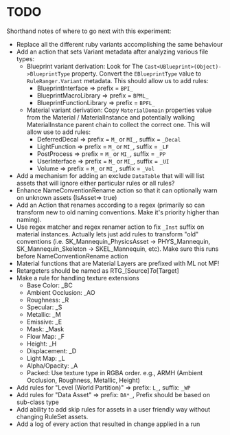 # TODO

Shorthand notes of where to go next with this experiment:

* Replace all the different ruby variants accomplishing the same behaviour
* Add an action that sets Variant metadata after analyzing various file types:
    * Blueprint variant derivation: Look for The `Cast<UBlueprint>(Object)->BlueprintType` property. Convert 
      the `EBlueprintType` value to `RuleRanger.Variant` metadata. This should allow us to add rules:
      * BlueprintInterface => prefix = `BPI_`
      * BlueprintMacroLibrary => prefix = `BPML_`
      * BlueprintFunctionLibrary => prefix = `BPFL_`
    * Material variant derivation: Copy `MaterialDomain` properties value from the Material / MaterialInstance
      and potentially walking MaterialInstance parent chain to collect the correct one. This will allow use to add
      rules:
      * DeferredDecal => prefix = `M_` or `MI_`, suffix = `_Decal`
      * LightFunction => prefix = `M_` or `MI_`, suffix = `_LF`
      * PostProcess => prefix = `M_` or `MI_`, suffix = `_PP`
      * UserInterface => prefix = `M_` or `MI_`, suffix = `_UI`
      * Volume => prefix = `M_` or `MI_`, suffix = `_Vol`
* Add a mechanism for adding an exclude `DataTable` that will will list assets that will ignore either particular rules or all rules?
* Enhance NameConventionRename action so that it can optionally warn on unknown assets (IsAsset=> true)
* Add an Action that renames according to a regex (primarily so can transform new to old naming conventions. Make
  it's priority higher than naming).
* Use regex matcher and regex renamer action to fix `_Inst` suffix on material instances. Actually lets just add rules
  to transform "old" conventions (i.e. SK_Mannequin_PhysicsAsset -> PHYS_Mannequin, SK_Mannequin_Skeleton -> 
  SKEL_Mannequin, etc). Make sure this runs before NameConventionRename action
* Material functions that are Material Layers are prefixed with ML not MF!
* Retargeters should be named as RTG_\[Source\]_To_\[Target\]
* Make a rule for handling texture extensions
  * Base Color: _BC
  * Ambient Occlusion: _AO
  * Roughness: _R
  * Specular: _S
  * Metallic: _M
  * Emissive: _E
  * Mask: _Mask
  * Flow Map: _F
  * Height: _H
  * Displacement: _D
  * Light Map: _L
  * Alpha/Opacity: _A
  * Packed: Use texture type in RGBA order. e.g., ARMH (Ambient Occlusion, Roughness, Metallic, Height)
* Add rules for "Level (World Partition)" => prefix: `L_`, suffix: `_WP`
* Add rules for "Data Asset" => prefix: `DA*_`, Prefix should be based on sub-class type
* Add ability to add skip rules for assets in a user friendly way without changing RuleSet assets.
* Add a log of every action that resulted in change applied in a run
